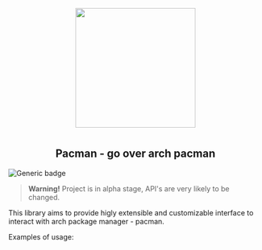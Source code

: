 <p align="center">
<img style="align: center; padding-left: 10px; padding-right: 10px; padding-bottom: 10px;" width="238px" height="238px" src="https://fmnx.su/dancheg97/Pictures/raw/branch/main/pack.png" />
</p>

<h2 align="center">Pacman - go over arch pacman</h2>

![Generic badge](https://img.shields.io/badge/status-alpha-red.svg)

> **Warning!** Project is in alpha stage, API's are very likely to be changed.

This library aims to provide higly extensible and customizable interface to interact with arch package manager - pacman.

Examples of usage:
